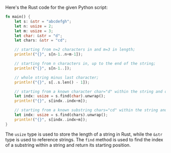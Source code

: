 
Here's the Rust code for the given Python script:

```rust
fn main() {
    let s: &str = "abcdefgh";
    let n: usize = 2;
    let m: usize = 3;
    let char: &str = "d";
    let chars: &str = "cd";

    // starting from n=2 characters in and m=3 in length;
    println!("{}", s[n-1..n+m-1]);

    // starting from n characters in, up to the end of the string;
    println!("{}", s[n-1..]);

    // whole string minus last character;
    println!("{}", s[..s.len() - 1]);

    // starting from a known character char="d" within the string and of m length;
    let indx: usize = s.find(char).unwrap();
    println!("{}", s[indx..indx+m]);

    // starting from a known substring chars="cd" within the string and of m length;
    let indx: usize = s.find(chars).unwrap();
    println!("{}", s[indx..indx+m]);
}
```
The `usize` type is used to store the length of a string in Rust, while the `&str` type is used to reference strings. The `find` method is used to find the index of a substring within a string and return its starting position.
